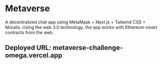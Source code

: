 # Metaverse
A decentralized chat app using MetaMask + Next.js + Tailwind CSS + Moralis.
Using the web 3.0 technology, the app works with Ethereum smart contracts from the web.

## Deployed URL: metaverse-challenge-omega.vercel.app
